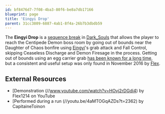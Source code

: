 ```yaml
---
id: bf8476d7-7f08-4ba3-80f6-be8a7db17166
blueprint: page
title: 'Eingyi Drop'
parent: 31cc3809-6887-4ab1-8f4a-26b7b3dbdb59
---
```

The **Eingyi Drop** is a [sequence break](/sequence-break) in [Dark_Souls](/darksouls) that allows the player to reach the Centipede Demon boss room by going out of bounds near the Daughter of Chaos bonfire using [Eingyi](//darksouls.wikidot.com/eingyi)'s grab attack and Fall Control, skipping Ceaseless Discharge and Demon Firesage in the process. Getting out of bounds using an egg carrier grab [has been known for a long time](//www.youtube.com/watch?v=LTqtAYV1T7I), but a consistent and useful setup was only found in November 2016 by [Flex](//www.youtube.com/channel/UCWXn4Otmbyv_0oeoI0OU-5w).

## External Resources

- [Demonstration (//www.youtube.com/watch?v=HOvj2rDGdi4) by Flex1214 on YouTube
- [Performed during a run (//youtu.be/4aMTOGqAZDs?t=2362) by CapitaineToinon
